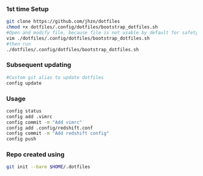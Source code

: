 ### 1st time Setup

```bash
git clone https://github.com/jhzn/dotfiles
chmod +x dotfiles/.config/dotfiles/bootstrap_dotfiles.sh
#Open and modify file, because file is not usable by default for safety reasons
vim ./dotfiles/.config/dotfiles/bootstrap_dotfiles.sh
#then run
./dotfiles/.config/dotfiles/bootstrap_dotfiles.sh
```

### Subsequent updating

```bash
#Custom git alias to update dotfiles
config update
```

### Usage

```bash
config status
config add .vimrc
config commit -m "Add vimrc"
config add .config/redshift.conf
config commit -m "Add redshift config"
config push
```

### Repo created using

```bash
git init --bare $HOME/.dotfiles
```
